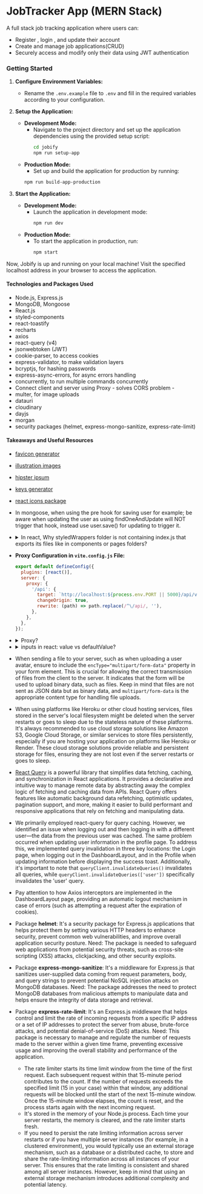 # JobTracker App (MERN Stack)

A full stack job tracking application where users can:

- Register , login , and update their account
- Create and manage job applications(CRUD)
- Securely access and modify only their data using JWT authentication

### Getting Started

1. **Configure Environment Variables:**

   - Rename the `.env.example` file to `.env` and fill in the required variables according to your configuration.

2. **Setup the Application:**

   - **Development Mode:**
     - Navigate to the project directory and set up the application dependencies using the provided setup script:
       ```bash
       cd jobify
       npm run setup-app
       ```
   - **Production Mode:**
     - Set up and build the application for production by running:
     ```bash
     npm run build-app-production
     ```

3. **Start the Application:**
   - **Development Mode:**
     - Launch the application in development mode:
       ```bash
       npm run dev
       ```
   - **Production Mode:**
     - To start the application in production, run:
       ```bash
       npm start
       ```

Now, Jobify is up and running on your local machine! Visit the specified localhost address in your browser to access the application.

#### Technologies and Packages Used

- Node.js, Express.js
- MongoDB, Mongoose
- React.js
- styled-components
- react-toastify
- recharts
- axios
- react-query (v4)
- jsonwebtoken (JWT)
- cookie-parser, to access cookies
- express-validator, to make validation layers
- bcryptjs, for hashing passwords
- express-async-errors, for async errors handling
- concurrently, to run multiple commands concurrently
- Connect client and server using Proxy - solves CORS problem -
- multer, for image uploads
- datauri
- cloudinary
- dayjs
- morgan
- security packages (helmet, express-mongo-sanitize, express-rate-limit)

#### Takeaways and Useful Resources

- [favicon generator](https://favicon.io/)
- [illustration images](https://undraw.co/)
- [hipster ipsum](https://hipsum.co/)
- [keys generator](https://randomkeygen.com/)
- [react icons package](https://react-icons.github.io/react-icons/)
- In mongoose, when using the pre hook for saving user for example; be aware when updating the user as using findOneAndUpdate will NOT trigger that hook, instead use user.save() for updating to trigger it.

- <details>
    <summary>In react, Why styledWrappers folder is not containing index.js that exports its files like in components or pages folders?
    </summary>

  - Because a component or a page might import only 1 styledWrapper, while it usually imports many components. So, a better approach to not having many lines of import components, is to have an index.js file that imports all the other components.
  - So, instead of writing:

    ```javascript
    import component1 from './components/component1';
    import component2 from './components/component2';
    import component3 from './components/component3';
    ```

    we simply write:

    ```javascript
    import { component1, component2, component3 } from './components';
    ```

    </details>

  - **Proxy Configuration in `vite.config.js` File:**

    ```javascript
    export default defineConfig({
      plugins: [react()],
      server: {
        proxy: {
          '/api': {
            target: `http://localhost:${process.env.PORT || 5000}/api/v1`,
            changeOrigin: true,
            rewrite: (path) => path.replace(/^\/api/, ''),
          },
        },
      },
    });
    ```

  - <details>
      <summary>Proxy?</summary>

    A **proxy** acts as an intermediary between a client (e.g., a frontend application) and a server (e.g., a backend API). In this configuration, we are using a proxy in the `vite.config.js` file to reroute requests made to paths starting with `/api` to a different server address. Specifically:

    - **`'/api'`**: Any request path starting with `/api` will be intercepted.

    - **`target`**: Requests matching the `/api` prefix are sent to `http://localhost:${process.env.PORT || 5000}/api/v1`, which is the target server's address.

    - **`changeOrigin: true`**: This property modifies the request's `Origin` header, ensuring the target server recognizes the request's origin correctly.

    - **`rewrite: (path) => path.replace(/^\/api/, '')`**: Rewrites the request path, removing the `/api` prefix before forwarding the request to the target server.

    **Why Use a Proxy:**

    Proxies are useful for several reasons:

    1. **CORS (Cross-Origin Resource Sharing) Issues**: Proxies can resolve CORS problems by allowing requests from different origins to access resources on the server.

    2. **Security**: Proxies can protect sensitive backend APIs by hiding their direct URLs from the client-side code, adding an extra layer of security.

    3. **Simplifying Development**: During development, frontend and backend might run on different ports or domains. A proxy allows developers to work seamlessly without worrying about CORS restrictions.

    4. **URL Rewriting and Routing**: Proxies can rewrite request URLs, enabling clean and organized routing on the frontend while handling complex backend routes behind the scenes.

    **Development vs. Production:**

    It's important to note that this proxy configuration is primarily used during development. In a production environment, the frontend and backend are typically hosted on the same server, and the need for a proxy is usually eliminated. The proxy helps simplify development, making it easier to work with different ports or domains, while in production, the frontend and backend can coexist on the same server.
    </details>

  - <details>
      <summary>inputs in react: value vs defaultValue?</summary>

    In React, `value` and `defaultValue` are two different props used in form elements like input fields.

    - **`value`**: The `value` prop is used for controlled components. A controlled component is a component that maintains its own state in React state and is updated via props. When you use the `value` prop, the input field's value is controlled by React state. Changes to the input field are handled through state and React re-renders the component whenever the state changes. You use an `onChange` event handler to update the state when the input value changes.

      Example of a controlled component:

      ```jsx
      const [inputValue, setInputValue] = useState('');

      const handleInputChange = (e) => {
        setInputValue(e.target.value);
      };

      return (
        <input type="text" value={inputValue} onChange={handleInputChange} />
      );
      ```

    - **`defaultValue`**: The `defaultValue` prop is used for uncontrolled components. An uncontrolled component does not store its state in React state. Instead, the DOM itself keeps track of the input field's value. You use the `defaultValue` prop to set the initial value of the input field. After the initial render, React does not control the input field, and any changes made directly to the DOM (e.g., by user input) will not trigger a re-render of the component.

      Example of an uncontrolled component:

      ```jsx
      return <input type="text" defaultValue="Initial Value" />;
      ```

    In summary, use `value` for controlled components where React manages the input state, and use `defaultValue` for uncontrolled components where the DOM handles the input state. Choose the appropriate one based on your specific use case and whether you need to handle the input state through React or directly manipulate the DOM.
    </details>

  - When sending a file to your server, such as when uploading a user avatar, ensure to include the `encType="multipart/form-data"` property in your form element. This is crucial for allowing the correct transmission of files from the client to the server. It indicates that the form will be used to upload binary data, such as files. Keep in mind that files are not sent as JSON data but as binary data, and `multipart/form-data` is the appropriate content type for handling file uploads.

  - When using platforms like Heroku or other cloud hosting services, files stored in the server's local filesystem might be deleted when the server restarts or goes to sleep due to the stateless nature of these platforms. It's always recommended to use cloud storage solutions like Amazon S3, Google Cloud Storage, or similar services to store files persistently, especially if you are hosting your application on platforms like Heroku or Render. These cloud storage solutions provide reliable and persistent storage for files, ensuring they are not lost even if the server restarts or goes to sleep.

  - [React Query](https://tanstack.com/query/v4/docs/react/overview) is a powerful library that simplifies data fetching, caching, and synchronization in React applications. It provides a declarative and intuitive way to manage remote data by abstracting away the complex logic of fetching and caching data from APIs. React Query offers features like automatic background data refetching, optimistic updates, pagination support, and more, making it easier to build performant and responsive applications that rely on fetching and manipulating data.

  - We primarily employed react-query for query caching. However, we identified an issue when logging out and then logging in with a different user—the data from the previous user was cached. The same problem occurred when updating user information in the profile page. To address this, we implemented query invalidation in three key locations: the Login page, when logging out in the DashboardLayout, and in the Profile when updating information before displaying the success toast.
    Additionally, it's important to note that `queryClient.invalidateQueries()` invalidates all queries, while `queryClient.invalidateQueries(['user'])` specifically invalidates the 'user' query.

  - Pay attention to how Axios interceptors are implemented in the DashboardLayout page, providing an automatic logout mechanism in case of errors (such as attempting a request after the expiration of cookies).

  - Package **helmet**: It's a security package for Express.js applications that helps protect them by setting various HTTP headers to enhance security, prevent common web vulnerabilities, and improve overall application security posture. Need: The package is needed to safeguard web applications from potential security threats, such as cross-site scripting (XSS) attacks, clickjacking, and other security exploits.

  - Package **express-mongo-sanitize**: It's a middleware for Express.js that sanitizes user-supplied data coming from request parameters, body, and query strings to prevent potential NoSQL injection attacks on MongoDB databases. Need: The package addresses the need to protect MongoDB databases from malicious attempts to manipulate data and helps ensure the integrity of data storage and retrieval.

  - Package **express-rate-limit**: It's an Express.js middleware that helps control and limit the rate of incoming requests from a specific IP address or a set of IP addresses to protect the server from abuse, brute-force attacks, and potential denial-of-service (DoS) attacks. Need: This package is necessary to manage and regulate the number of requests made to the server within a given time frame, preventing excessive usage and improving the overall stability and performance of the application.
    - The rate limiter starts its time limit window from the time of the first request. Each subsequent request within that 15-minute period contributes to the count. If the number of requests exceeds the specified limit (15 in your case) within that window, any additional requests will be blocked until the start of the next 15-minute window. Once the 15-minute window elapses, the count is reset, and the process starts again with the next incoming request.
    - It's stored in the memory of your Node.js process. Each time your server restarts, the memory is cleared, and the rate limiter starts fresh.
    - If you need to persist the rate limiting information across server restarts or if you have multiple server instances (for example, in a clustered environment), you would typically use an external storage mechanism, such as a database or a distributed cache, to store and share the rate-limiting information across all instances of your server. This ensures that the rate limiting is consistent and shared among all server instances. However, keep in mind that using an external storage mechanism introduces additional complexity and potential latency.
